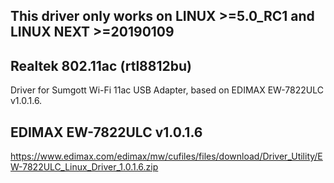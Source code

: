 ## This driver only works on LINUX >=5.0_RC1 and LINUX NEXT >=20190109

## Realtek 802.11ac (rtl8812bu)

Driver for Sumgott Wi-Fi 11ac USB Adapter, based on EDIMAX EW-7822ULC v1.0.1.6.

## EDIMAX EW-7822ULC v1.0.1.6

https://www.edimax.com/edimax/mw/cufiles/files/download/Driver_Utility/EW-7822ULC_Linux_Driver_1.0.1.6.zip
